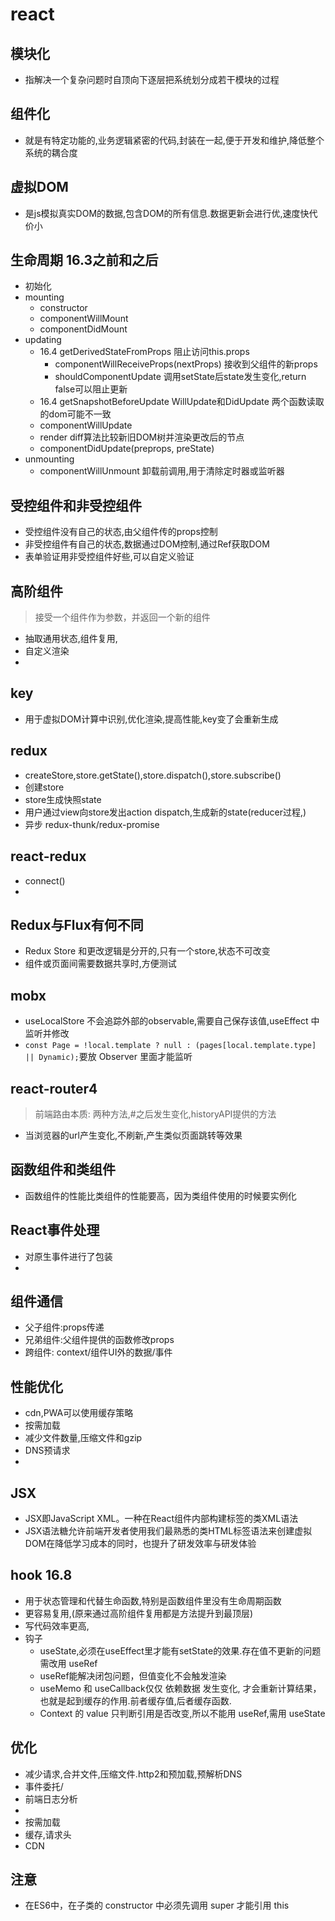 # react

## 模块化
- 指解决一个复杂问题时自顶向下逐层把系统划分成若干模块的过程

## 组件化
- 就是有特定功能的,业务逻辑紧密的代码,封装在一起,便于开发和维护,降低整个系统的耦合度

## 虚拟DOM
- 是js模拟真实DOM的数据,包含DOM的所有信息.数据更新会进行优,速度快代价小
## 生命周期 16.3之前和之后
- 初始化
- mounting
  - constructor
  - componentWillMount
  - componentDidMount
- updating
  - 16.4 getDerivedStateFromProps 阻止访问this.props
    - componentWillReceiveProps(nextProps) 接收到父组件的新props
    - shouldComponentUpdate 调用setState后state发生变化,return false可以阻止更新
  - 16.4 getSnapshotBeforeUpdate WillUpdate和DidUpdate 两个函数读取的dom可能不一致
  - componentWillUpdate
  - render diff算法比较新旧DOM树并渲染更改后的节点
  - componentDidUpdate(preprops, preState)
- unmounting
  - componentWillUnmount 卸载前调用,用于清除定时器或监听器

## 受控组件和非受控组件
- 受控组件没有自己的状态,由父组件传的props控制
- 非受控组件有自己的状态,数据通过DOM控制,通过Ref获取DOM
- 表单验证用非受控组件好些,可以自定义验证

## 高阶组件
> 接受一个组件作为参数，并返回一个新的组件
- 抽取通用状态,组件复用,
- 自定义渲染
- 

## key
- 用于虚拟DOM计算中识别,优化渲染,提高性能,key变了会重新生成

## redux
- createStore,store.getState(),store.dispatch(),store.subscribe()
- 创建store
- store生成快照state
- 用户通过view向store发出action dispatch,生成新的state(reducer过程,)
- 异步 redux-thunk/redux-promise

## react-redux
- connect()
- 

## Redux与Flux有何不同
- Redux Store 和更改逻辑是分开的,只有一个store,状态不可改变
- 组件或页面间需要数据共享时,方便测试

## mobx
- useLocalStore 不会追踪外部的observable,需要自己保存该值,useEffect 中监听并修改
- `const Page = !local.template ? null : (pages[local.template.type] || Dynamic);`要放 Observer 里面才能监听

## react-router4
> 前端路由本质: 两种方法,#之后发生变化,historyAPI提供的方法
- 当浏览器的url产生变化,不刷新,产生类似页面跳转等效果

## 函数组件和类组件
- 函数组件的性能比类组件的性能要高，因为类组件使用的时候要实例化

## React事件处理
- 对原生事件进行了包装
- 

## 组件通信
- 父子组件:props传递
- 兄弟组件:父组件提供的函数修改props
- 跨组件: context/组件UI外的数据/事件

## 性能优化
- cdn,PWA可以使用缓存策略
- 按需加载
- 减少文件数量,压缩文件和gzip
- DNS预请求
- 

## JSX
- JSX即JavaScript XML。一种在React组件内部构建标签的类XML语法
- JSX语法糖允许前端开发者使用我们最熟悉的类HTML标签语法来创建虚拟DOM在降低学习成本的同时，也提升了研发效率与研发体验

## hook 16.8
- 用于状态管理和代替生命函数,特别是函数组件里没有生命周期函数
- 更容易复用,(原来通过高阶组件复用都是方法提升到最顶层)
- 写代码效率更高,
- 钩子
  - useState,必须在useEffect里才能有setState的效果.存在值不更新的问题需改用 useRef
  - useRef能解决闭包问题，但值变化不会触发渲染
  - useMemo 和 useCallback仅仅 依赖数据 发生变化, 才会重新计算结果，也就是起到缓存的作用.前者缓存值,后者缓存函数.
  - Context 的 value 只判断引用是否改变,所以不能用 useRef,需用 useState

## 优化
- 减少请求,合并文件,压缩文件.http2和预加载,预解析DNS
- 事件委托/
- 前端日志分析
- 
- 按需加载
- 缓存,请求头
- CDN

## 注意
- 在ES6中，在子类的 constructor 中必须先调用 super 才能引用 this
